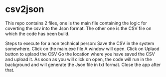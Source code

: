 # csv2json
This repo contains 2 files, one is the main file containing the logic for coverting the csv into the Json format. The other one is the CSV file on which the code has been build.

Steps to execute for a non technical person:
Save the CSV in the system somewhere.
Click on the main.exe file 
A window will open. Click on Uplaod button to uplaod the CSV
Go the location where you have saved the CSV and upload it.
As soon as you will click on open, the code will run in the background and will generate the Json file in txt format.
Close the app after that. 
